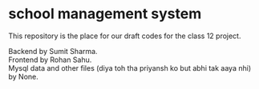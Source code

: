 # school management system
This repository is the place for our draft codes for the class 12 project.

Backend by Sumit Sharma.<br>
Frontend by Rohan Sahu.<br>
Mysql data and other files (diya toh tha priyansh ko but abhi tak aaya nhi) by None.<br>
